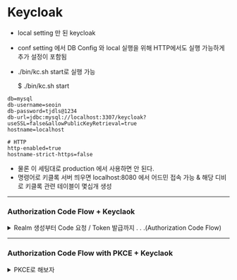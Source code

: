Keycloak
========

- local setting 만 된 keycloak
- conf setting 에서 DB Config 와 local 실행을 위해 HTTP에서도 실행 가능하게 추가 설정이 포함됨
- ./bin/kc.sh start로 실행 가능

    $ ./bin/kc.sh start

```shell
db=mysql
db-username=seoin
db-password=tjdls@1234
db-url=jdbc:mysql://localhost:3307/keycloak?useSSL=false&allowPublicKeyRetrieval=true
hostname=localhost

# HTTP
http-enabled=true
hostname-strict-https=false
```

- 물론 이 세팅대로 production 에서 사용하면 안 된다.
- 명령어로 키클록 서버 띄우면 localhost:8080 에서 어드민 접속 가능 & 해당 디비로 키클록 관련 테이블이 몇십개 생성

------

### Authorization Code Flow + Keyclaok 

<details>
    <summary> Realm 생성부터 Code 요청 / Token 발급까지 . . .(Authorization Code Flow)</summary>

1. Realm 생성
    - 내 Realm 이름은 `seoinRealm` 이다 ^ㅠ^

2. Client 생성
    - `test` 라는 이름의 Client 생성
    - config 는 대충 아래처럼 만든다. -> auth-code 로 진행할 거니 confidential client(Client authentication On) + standard flow check 해주면 된다.
    - redirect uri 는 auth code 를 요청한 곳 + 해당 토큰을 return 할 곳을 검증하는 역할을 한다.
        - 예를 들어, auth code를 요청하면 code가 return 되고 해당 값 + username/password 로 POST 요청을 하면 Token 이 발급되는데 그게 code를 요청한 곳과 동일한지 체크가 이뤄져야 한다. 
        - 즉, auth code를 요청한 곳과 후에 토큰을 요청하는 곳이 같은지 validation 이 이뤄지며, 해당 redirect uri로 토큰이든 auth code든 리턴된다.
        - 일종의 white-list 겸 validation 역할을 해준다고 생각함
        - Web origin은 그냥 테스트 할 용도니 다 열어줌   
        

        <img width="682" alt="image" src="https://user-images.githubusercontent.com/84627144/230100575-2213eebd-5654-42b5-abc0-52a5b6db053e.png">
        <img width="700" alt="image" src="https://user-images.githubusercontent.com/84627144/230090277-4f873b6d-d9be-41dc-b36f-9af229561a87.png">

3. Metadata URL
    - OIDCProviderMetadataURL ${KC_ADDR}/realms/${KC_REALM}/.well-known/openid-configuration
    - 나 같은 경우에는 http://localhost:8080/realms/seoinRealm/.well-known/openid-configuration 에서 확인 가능함
    - 열어보면 대충 아래 같은 화면
    
        <img width="1000" alt="image" src="https://user-images.githubusercontent.com/84627144/230092808-eabdcba6-49d7-48c4-873f-78237162f987.png">

4. Code 요청
    - http://localhost:8080/realms/seoinRealm/protocol/openid-connect/auth?client_id=test&response_type=code&scope=openid&redirect_uri=http://localhost:8083/callback 
    - Metadata 에서 `authorization_endpoint` 에 요청하게 된다. 일단은 필수값만 더해서 브라우저상으로 요청한다.
        - 필수값 : `client_id`, `response_type=code`, `scope=openid`, `redirect_uri`
    
    - 그럼 아래처럼 로그인 화면이 뜬다.
    
        
        <img width="500" alt="image" src="https://user-images.githubusercontent.com/84627144/230094385-ac356868-c2b8-4332-8d26-61ff31459006.png">

5. 회원가입 / 로그인
    - 위에 보니 회원가입 버튼이 없는데 아래 설정을 안 해서 그럼
    - 여기 보이는 User Registeration 을 활성화 해야 회원가입 버튼이 나옴. 누르고 저장한 후, Code 요청 Url로 다시 해보자.

        <img width="500" alt="image" src="https://user-images.githubusercontent.com/84627144/230094955-d38cfe29-33db-45c0-a987-16c9d231a696.png">
        <img width="500" alt="image" src="https://user-images.githubusercontent.com/84627144/230095508-8a64e9c0-1cad-4c07-a1a7-759d9b88772d.png">

    - 회원가입 하면 당연히 에러 화면 뜸. 하지만 그게 정상임. 위에 URL을 보면 code가 생긴 걸 확인할 수 있음.
    - `http://localhost:8083/callback?session_state=0eacfe58-0c62-42dc-826c-4a1364a23b5f&code=16c54de9-a6b6-4c26-817a-ca1179089ab3.0eacfe58-0c62-42dc-826c-4a1364a23b5f.a4ffb0ae-f11c-48de-a878-f4e2fe2cc085`
    - 개발자 도구 네트워크 탭으로 보면 더 깔끔하게 보임
    
        <img width="801" alt="image" src="https://user-images.githubusercontent.com/84627144/230096202-ba79b8bc-f182-481f-a25f-3be5b7870310.png">


    - 아 로그인이 성공하면 키클록 콘솔에서도 해당 유저의 세션이 생성된 것을 확인할 수 있다.

        <img width="800" alt="image" src="https://user-images.githubusercontent.com/84627144/230097441-a7c7181c-570f-43f5-8052-413ab759006e.png">


6. Token 요청
    - `token_endpoint` 에 요청하면 된다. (이것도 위의 metadata에서 확인 가능)
    - 내 경우에는 http://localhost:8080/realms/seoinRealm/protocol/openid-connect/token 가 된다.
    - 매개변수로 `grant_type`, `client_id`, `client_secret`, `code`, `redirect_uri` 가 있다.
    - client secret 은 여기서 확인함
    
        <img width="1326" alt="image" src="https://user-images.githubusercontent.com/84627144/230101389-2e270934-f282-4335-a34b-c58be0404ac0.png">

    
    - 이제 토큰 요청은 포스트맨에서도 테스트 할 수 있음 (포스트맨 테스트 시 요청 하는 방법은 [여기!!!](https://www.postman.com/credshare/workspace/keycloak-sso/request/14351307-d7e4bff4-a72b-46c6-964f-d0ad6c2b3703) 참고
    - access token, id token, scope 등등 데이터가 나오는 걸 확인할 수 있다.
    
        <img width="842" alt="image" src="https://user-images.githubusercontent.com/84627144/230105116-a0e7a1a0-2530-4aa5-9b35-73e6586b8c97.png">


</details>

------ 

### Authorization Code Flow with PKCE + Keyclaok 

<details>
    <summary> PKCE로 해보자 </summary>
    
1. Client Type 변경
    
    - public 으로 변경해줘야 함
    - Client 안에 Advanced Tab 에 가서 Proof Key for Code Exchange Code Challenge Method 도 S256으로 할 걸 세팅 필요
    
        <img width="658" alt="image" src="https://user-images.githubusercontent.com/84627144/230393531-d6a1e3fd-add9-4f97-b1be-37ac82d7d3b9.png">
        <img width="1286" alt="image" src="https://user-images.githubusercontent.com/84627144/230393650-f138936e-f8ba-4549-a8b5-108efe1597ba.png">

2. code challenge 값이 필요함
    - 대충 [generator](https://tonyxu-io.github.io/pkce-generator/) 를 써보자
    
        <img width="807" alt="image" src="https://user-images.githubusercontent.com/84627144/230394390-a82139aa-6696-45b0-a2ff-08eed83b4b29.png">

3. Code Request
    - 로그인을 해보자.
        - `http://localhost:8080/realms/seoinRealm/protocol/openid-connect/auth?client_id=test&response_type=code&scope=openid&redirect_uri=http://localhost:8083/callback&code_challenge=HVoKJYs8JruAxs7hKcG4oLpJXCP-z1jJQtXpQte6GyA&code_challenge_method=S256`
        - param 으로 `code_challenge_method=S256`, `code_challenge=01jGMnbTorlfVp5dusMZtXxT543bcf9o5fmMh4W-hHM` 값을 추가해야 한다.
    - 브라우저에서 로그인 요청 후 아래와 같이 URL 변경된 걸 보면 code가 동일하게 리턴된 걸 확인할 수 있다.
        - `http://localhost:8083/callback?session_state=84911217-88f0-4263-9a1a-8a12d1a574fa&code=84c2f1dc-36e4-4644-a183-4468e4714c7c.84911217-88f0-4263-9a1a-8a12d1a574fa.a4ffb0ae-f11c-48de-a878-f4e2fe2cc085`
    
    

4. Token Request
    - Postman 으로 토큰을 받아보자.    
    - param 으로 client_secret 은 더이상 보낼 필요가 없고, code_verifier 를 보내줘야 한다.    
        
        <img width="844" alt="image" src="https://user-images.githubusercontent.com/84627144/230398854-3bdb98ca-67d4-4d97-ac08-5f815824bc6d.png">

    
</details>
